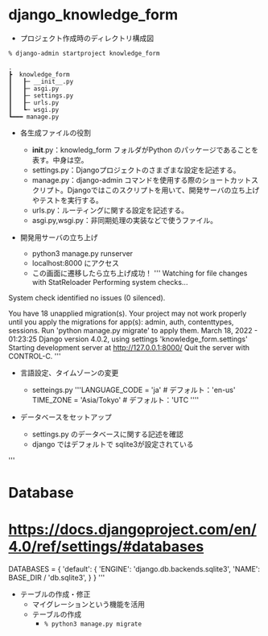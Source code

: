 # django_knowledge_form

- プロジェクト作成時のディレクトリ構成図
```
% django-admin startproject knowledge_form

.
┣  knowledge_form
┃   ┠─ __init__.py
┃   ┠─ asgi.py
┃   ┠─ settings.py
┃   ┠─ urls.py
┃   ┗─ wsgi.py
┗━━━ manage.py

```

- 各生成ファイルの役割
  - __init__.py：knowledg_form フォルダがPython のパッケージであることを表す。中身は空。
  - settings.py：Djangoプロジェクトのさまざまな設定を記述する。
  - manage.py：django-admin コマンドを使用する際のショートカットスクリプト。Djangoではこのスクリプトを用いて、開発サーバの立ち上げやテストを実行する。
  - urls.py：ルーティングに関する設定を記述する。
  - asgi.py,wsgi.py：非同期処理の実装などで使うファイル。

- 開発用サーバの立ち上げ
  - python3 manage.py runserver
  - localhost:8000 にアクセス
  - この画面に遷移したら立ち上げ成功！
'''
Watching for file changes with StatReloader
Performing system checks...

System check identified no issues (0 silenced).

You have 18 unapplied migration(s). Your project may not work properly until you apply the migrations for app(s): admin, auth, contenttypes, sessions.
Run 'python manage.py migrate' to apply them.
March 18, 2022 - 01:23:25
Django version 4.0.2, using settings 'knowledge_form.settings'
Starting development server at http://127.0.0.1:8000/
Quit the server with CONTROL-C.
'''

- 言語設定、タイムゾーンの変更
  - setteings.py
'''LANGUAGE_CODE = 'ja'    # デフォルト：'en-us'
TIME_ZONE = 'Asia/Tokyo' # デフォルト：'UTC
''''

- データベースをセットアップ
  - settings.py のデータベースに関する記述を確認
  - django ではデフォルトで sqlite3が設定されている

'''
# Database
# https://docs.djangoproject.com/en/4.0/ref/settings/#databases

DATABASES = {
    'default': {
        'ENGINE': 'django.db.backends.sqlite3',
        'NAME': BASE_DIR / 'db.sqlite3',
    }
}
'''

  - テーブルの作成・修正
    - マイグレーションという機能を活用
    - テーブルの作成
      - ```% python3 manage.py migrate ```




